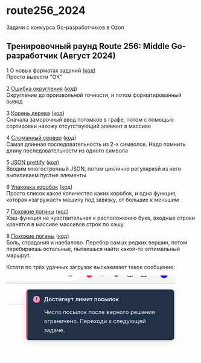 # route256_2024
Задачи с конкурса Go-разработчиков в Ozon

## Тренировочный раунд Route 256: Middle Go-разработчик (Август 2024)
1 О новых форматах заданий ([код](practice_round/1.go))  
Просто вывести "ОК"

2 [Ошибка округления](practice_round/2/) ([код](practice_round/2/2.go))  
Округление до произвольной точности, и потом форматированный вывод

3 [Корень дерева](practice_round/3/) ([код](practice_round/3/3.go))  
Сначала заморочный ввод потомков в графе, потом с помощью сортировки нахожу отсутствующий элемент в массиве

4 [Сломанный сервер](practice_round/4/) ([код](practice_round/4/4.go))  
Самая длинная последовательность из 2-х символов. Надо помнить длину последовательности из одного символа

5 [JSON prettify](practice_round/5/) ([код](practice_round/5/5.go))  
Вводим многострочный JSON, потом циклично регуляркой из него выпиливаем пустые элементы

6 [Упаковка коробок](practice_round/6/) ([код](practice_round/6/6.go))  
Просто список какое количество каких коробок, и одна функция, которая «загружает» машину под завязку, от больших к меньшим

7 [Похожие логины](practice_round/7/) ([код](practice_round/7/7.go))  
Хэш-функция не чувствительная к расположению букв, входные строки хранятся в массиве массивов строк по хэшу.

8 [Похожие логины](practice_round/8/) ([код](practice_round/8/8.go))  
Боль, страдания и наебалово. Перебор самых редких вершин, потом перебираешь остальные, пытаешься найти какой-то оптимальный маршрут.

Кстати по трёх удачных загрузок выскакивает такое сообщение:

![Прикольное ограничение](message.png "Прикольное ограничение")
